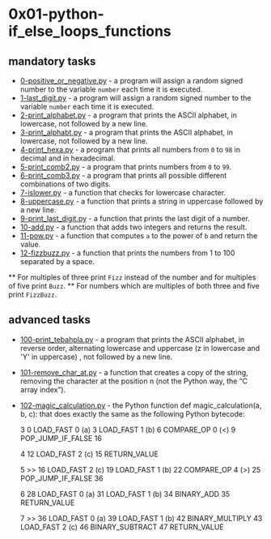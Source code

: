 # 0x01-python-if_else_loops_functions

## mandatory tasks

* [0-positive_or_negative.py](https://github.com/j88moja-code/alx-higher_level_programming/blob/main/0x01-python-if_else_loops_functions/0-positive_or_negative.py) - a program will assign a random signed number to the variable `number` each time it is executed.
* [1-last_digit.py](https://github.com/j88moja-code/alx-higher_level_programming/blob/main/0x01-python-if_else_loops_functions/1-last_digit.py) - a program will assign a random signed number to the variable `number` each time it is executed.
* [2-print_alphabet.py](https://github.com/j88moja-code/alx-higher_level_programming/blob/main/0x01-python-if_else_loops_functions/2-print_alphabet.py) - a program that prints the ASCII alphabet, in lowercase, not followed by a new line.
* [3-print_alphabt.py](https://github.com/j88moja-code/alx-higher_level_programming/blob/main/0x01-python-if_else_loops_functions/3-print_alphabt.py) - a program that prints the ASCII alphabet, in lowercase, not followed by a new line.
* [4-print_hexa.py](https://github.com/j88moja-code/alx-higher_level_programming/blob/main/0x01-python-if_else_loops_functions/4-print_hexa.py) - a program that prints all numbers from `0` to `98` in decimal and in hexadecimal.
* [5-print_comb2.py](https://github.com/j88moja-code/alx-higher_level_programming/blob/main/0x01-python-if_else_loops_functions/5-print_comb2.py) - a program that prints numbers from `0` to `99`.
* [6-print_comb3.py](https://github.com/j88moja-code/alx-higher_level_programming/blob/main/0x01-python-if_else_loops_functions/6-print_comb3.py) - a program that prints all possible different combinations of two digits.
* [7-islower.py](https://github.com/j88moja-code/alx-higher_level_programming/blob/main/0x01-python-if_else_loops_functions/7-islower.py) - a function that checks for lowercase character.
* [8-uppercase.py](https://github.com/j88moja-code/alx-higher_level_programming/blob/main/0x01-python-if_else_loops_functions/0.py) - a function that prints a string in uppercase followed by a new line.
* [9-print_last_digit.py](https://github.com/j88moja-code/alx-higher_level_programming/blob/main/0x01-python-if_else_loops_functions/9-print_last_digit.py) - a function that prints the last digit of a number.
* [10-add.py](https://github.com/j88moja-code/alx-higher_level_programming/blob/main/0x01-python-if_else_loops_functions/10-add.py) - a function that adds two integers and returns the result.
* [11-pow.py](https://github.com/j88moja-code/alx-higher_level_programming/blob/main/0x01-python-if_else_loops_functions/11-pow.py) - a function that computes `a` to the power of `b` and return the value.
* [12-fizzbuzz.py](https://github.com/j88moja-code/alx-higher_level_programming/blob/main/0x01-python-if_else_loops_functions/12-fizzbuzz.py) - a function that prints the numbers from 1 to 100 separated by a space.

** For multiples of three print `Fizz` instead of the number and for multiples of five print `Buzz`.
** For numbers which are multiples of both three and five print `FizzBuzz`.

## advanced tasks

* [100-print_tebahpla.py](https://github.com/j88moja-code/alx-higher_level_programming/blob/main/0x01-python-if_else_loops_functions/100-print_tebahpla.py) - a program that prints the ASCII alphabet, in reverse order, alternating lowercase and uppercase (z in lowercase and 'Y' in uppercase) , not followed by a new line.
* [101-remove_char_at.py](https://github.com/j88moja-code/alx-higher_level_programming/blob/main/0x01-python-if_else_loops_functions/11-remove_char_at.py) - a function that creates a copy of the string, removing the character at the position n (not the Python way, the “C array index”).
* [102-magic_calculation.py](https://github.com/j88moja-code/alx-higher_level_programming/blob/main/0x01-python-if_else_loops_functions/102-magic_calculation.py) - the Python function def magic_calculation(a, b, c): that does exactly the same as the following Python bytecode:

  3           0 LOAD_FAST                0 (a)
              3 LOAD_FAST                1 (b)
              6 COMPARE_OP               0 (<)
              9 POP_JUMP_IF_FALSE       16

  4          12 LOAD_FAST                2 (c)
             15 RETURN_VALUE

  5     >>   16 LOAD_FAST                2 (c)
             19 LOAD_FAST                1 (b)
             22 COMPARE_OP               4 (>)
             25 POP_JUMP_IF_FALSE       36

  6          28 LOAD_FAST                0 (a)
             31 LOAD_FAST                1 (b)
             34 BINARY_ADD
             35 RETURN_VALUE

  7     >>   36 LOAD_FAST                0 (a)
             39 LOAD_FAST                1 (b)
             42 BINARY_MULTIPLY
             43 LOAD_FAST                2 (c)
             46 BINARY_SUBTRACT
             47 RETURN_VALUE
